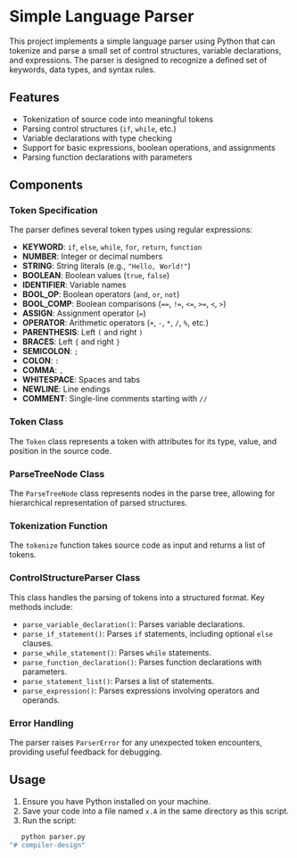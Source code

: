 # Simple Language Parser

This project implements a simple language parser using Python that can tokenize and parse a small set of control structures, variable declarations, and expressions. The parser is designed to recognize a defined set of keywords, data types, and syntax rules.

## Features

- Tokenization of source code into meaningful tokens
- Parsing control structures (`if`, `while`, etc.)
- Variable declarations with type checking
- Support for basic expressions, boolean operations, and assignments
- Parsing function declarations with parameters

## Components

### Token Specification

The parser defines several token types using regular expressions:

- **KEYWORD**: `if`, `else`, `while`, `for`, `return`, `function`
- **NUMBER**: Integer or decimal numbers
- **STRING**: String literals (e.g., `"Hello, World!"`)
- **BOOLEAN**: Boolean values (`true`, `false`)
- **IDENTIFIER**: Variable names
- **BOOL_OP**: Boolean operators (`and`, `or`, `not`)
- **BOOL_COMP**: Boolean comparisons (`==`, `!=`, `<=`, `>=`, `<`, `>`)
- **ASSIGN**: Assignment operator (`=`)
- **OPERATOR**: Arithmetic operators (`+`, `-`, `*`, `/`, `%`, etc.)
- **PARENTHESIS**: Left `(` and right `)`
- **BRACES**: Left `{` and right `}`
- **SEMICOLON**: `;`
- **COLON**: `:`
- **COMMA**: `,`
- **WHITESPACE**: Spaces and tabs
- **NEWLINE**: Line endings
- **COMMENT**: Single-line comments starting with `//`

### Token Class

The `Token` class represents a token with attributes for its type, value, and position in the source code.

### ParseTreeNode Class

The `ParseTreeNode` class represents nodes in the parse tree, allowing for hierarchical representation of parsed structures.

### Tokenization Function

The `tokenize` function takes source code as input and returns a list of tokens.

### ControlStructureParser Class

This class handles the parsing of tokens into a structured format. Key methods include:

- `parse_variable_declaration()`: Parses variable declarations.
- `parse_if_statement()`: Parses `if` statements, including optional `else` clauses.
- `parse_while_statement()`: Parses `while` statements.
- `parse_function_declaration()`: Parses function declarations with parameters.
- `parse_statement_list()`: Parses a list of statements.
- `parse_expression()`: Parses expressions involving operators and operands.

### Error Handling

The parser raises `ParserError` for any unexpected token encounters, providing useful feedback for debugging.

## Usage

1. Ensure you have Python installed on your machine.
2. Save your code into a file named `x.A` in the same directory as this script.
3. Run the script:

```bash
   python parser.py
"# compiler-design" 
